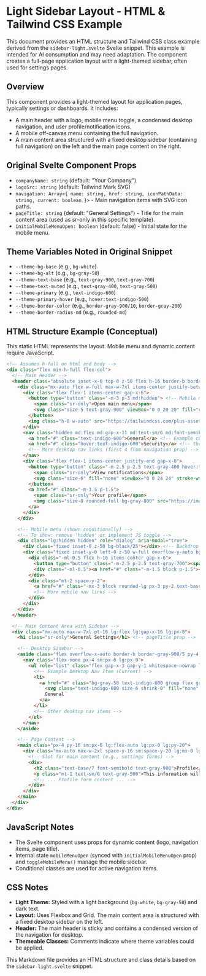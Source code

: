 # Light Sidebar Layout - HTML & Tailwind CSS Example

This document provides an HTML structure and Tailwind CSS class example derived from the `sidebar-light.svelte` Svelte snippet. This example is intended for AI consumption and may need adaptation. The component creates a full-page application layout with a light-themed sidebar, often used for settings pages.

## Overview

This component provides a light-themed layout for application pages, typically settings or dashboards. It includes:
-   A main header with a logo, mobile menu toggle, a condensed desktop navigation, and user profile/notification icons.
-   A mobile off-canvas menu containing the full navigation.
-   A main content area structured with a fixed desktop sidebar (containing full navigation) on the left and the main page content on the right.

## Original Svelte Component Props

-   `companyName: string` (default: "Your Company")
-   `logoSrc: string` (default: Tailwind Mark SVG)
-   `navigation: Array<{ name: string, href: string, iconPathData: string, current: boolean }>` - Main navigation items with SVG icon paths.
-   `pageTitle: string` (default: "General Settings") - Title for the main content area (used as sr-only in this specific template).
-   `initialMobileMenuOpen: boolean` (default: false) - Initial state for the mobile menu.

## Theme Variables Noted in Original Snippet

-   `--theme-bg-base` (e.g., `bg-white`)
-   `--theme-bg-alt` (e.g., `bg-gray-50`)
-   `--theme-text-base` (e.g., `text-gray-900`, `text-gray-700`)
-   `--theme-text-muted` (e.g., `text-gray-400`, `text-gray-500`)
-   `--theme-primary` (e.g., `text-indigo-600`)
-   `--theme-primary-hover` (e.g., `hover:text-indigo-500`)
-   `--theme-border-color` (e.g., `border-gray-900/10`, `border-gray-200`)
-   `--theme-border-radius-md` (e.g., `rounded-md`)

## HTML Structure Example (Conceptual)

This static HTML represents the layout. Mobile menu and dynamic content require JavaScript.

```html
<!-- Assumes h-full on html and body -->
<div class="flex min-h-full flex-col">
  <!-- Main Header -->
  <header class="absolute inset-x-0 top-0 z-50 flex h-16 border-b border-gray-900/10"> <!-- theme: border-theme-border-color -->
    <div class="mx-auto flex w-full max-w-7xl items-center justify-between px-4 sm:px-6 lg:px-8">
      <div class="flex flex-1 items-center gap-x-6">
        <button type="button" class="-m-3 p-3 md:hidden"> <!-- Mobile menu toggle -->
          <span class="sr-only">Open main menu</span>
          <svg class="size-5 text-gray-900" viewBox="0 0 20 20" fill="currentColor" aria-hidden="true"><path fill-rule="evenodd" d="M2 4.75A.75.75 0 0 1 2.75 4h14.5a.75.75 0 0 1 0 1.5H2.75A.75.75 0 0 1 2 4.75ZM2 10a.75.75 0 0 1 .75-.75h14.5a.75.75 0 0 1 0 1.5H2.75A.75.75 0 0 1 2 10Zm0 5.25a.75.75 0 0 1 .75-.75h14.5a.75.75 0 0 1 0 1.5H2.75a.75.75 0 0 1-.75-.75Z" clip-rule="evenodd" /></svg>
        </button>
        <img class="h-8 w-auto" src="https://tailwindcss.com/plus-assets/img/logos/mark.svg?color=indigo&shade=600" alt="Your Company" />
      </div>
      <nav class="hidden md:flex md:gap-x-11 md:text-sm/6 md:font-semibold md:text-gray-700"> <!-- theme: text-theme-text-base -->
        <a href="#" class="text-indigo-600">General</a> <!-- Example current link, theme: text-theme-primary -->
        <a href="#" class="hover:text-indigo-600">Security</a> <!-- theme: hover:text-theme-primary -->
        <!-- More desktop nav links (first 4 from navigation prop) -->
      </nav>
      <div class="flex flex-1 items-center justify-end gap-x-8">
        <button type="button" class="-m-2.5 p-2.5 text-gray-400 hover:text-gray-500"> <!-- theme: text-theme-text-muted hover:text-theme-text-muted (darker) -->
          <span class="sr-only">View notifications</span>
          <svg class="size-6" fill="none" viewBox="0 0 24 24" stroke-width="1.5" stroke="currentColor" aria-hidden="true"><path stroke-linecap="round" stroke-linejoin="round" d="M14.857 17.082a23.848 23.848 0 0 0 5.454-1.31A8.967 8.967 0 0 1 18 9.75V9A6 6 0 0 0 6 9v.75a8.967 8.967 0 0 1-2.312 6.022c1.733.64 3.56 1.085 5.455 1.31m5.714 0a24.255 24.255 0 0 1-5.714 0m5.714 0a3 3 0 1 1-5.714 0" /></svg>
        </button>
        <a href="#" class="-m-1.5 p-1.5">
          <span class="sr-only">Your profile</span>
          <img class="size-8 rounded-full bg-gray-800" src="https://images.unsplash.com/photo-1472099645785-5658abf4ff4e?..." alt="" /> <!-- theme: bg-theme-bg-alt (darker for contrast) -->
        </a>
      </div>
    </div>

    <!-- Mobile menu (shown conditionally) -->
    <!-- To show: remove 'hidden' or implement JS toggle -->
    <div class="lg:hidden hidden" role="dialog" aria-modal="true">
      <div class="fixed inset-0 z-50 bg-black/25"></div> <!-- Backdrop -->
      <div class="fixed inset-y-0 left-0 z-50 w-full overflow-y-auto bg-white px-4 pb-6 sm:max-w-sm sm:px-6 sm:ring-1 sm:ring-gray-900/10"> <!-- theme: bg-theme-bg-base, ring-theme-border-color -->
        <div class="-ml-0.5 flex h-16 items-center gap-x-6">
          <button type="button" class="-m-2.5 p-2.5 text-gray-700"><span class="sr-only">Close menu</span><svg class="size-6" fill="none" viewBox="0 0 24 24" stroke-width="1.5" stroke="currentColor" aria-hidden="true"><path stroke-linecap="round" stroke-linejoin="round" d="M6 18 18 6M6 6l12 12" /></svg></button>
          <div class="-ml-0.5"><a href="#" class="-m-1.5 block p-1.5"><span class="sr-only">Your Company</span><img class="h-8 w-auto" src="https://tailwindcss.com/plus-assets/img/logos/mark.svg?color=indigo&shade=600" alt="Your Company" /></a></div>
        </div>
        <div class="mt-2 space-y-2">
          <a href="#" class="-mx-3 block rounded-lg px-3 py-2 text-base/7 font-semibold text-gray-900 hover:bg-gray-50">General</a> <!-- theme: text-theme-text-base hover:bg-theme-bg-alt -->
          <!-- More mobile nav links -->
        </div>
      </div>
    </div>
  </header>

  <!-- Main Content Area with Sidebar -->
  <div class="mx-auto max-w-7xl pt-16 lg:flex lg:gap-x-16 lg:px-8">
    <h1 class="sr-only">General Settings</h1> <!-- pageTitle prop -->

    <!-- Desktop Sidebar -->
    <aside class="flex overflow-x-auto border-b border-gray-900/5 py-4 lg:block lg:w-64 lg:flex-none lg:border-0 lg:py-20"> <!-- theme: border-theme-border-color -->
      <nav class="flex-none px-4 sm:px-6 lg:px-0">
        <ul role="list" class="flex gap-x-3 gap-y-1 whitespace-nowrap lg:flex-col">
          <!-- Example Desktop Nav Item (Current) -->
          <li>
            <a href="#" class="bg-gray-50 text-indigo-600 group flex gap-x-3 rounded-md py-2 pr-3 pl-2 text-sm/6 font-semibold"> <!-- theme: bg-theme-bg-alt text-theme-primary -->
              <svg class="text-indigo-600 size-6 shrink-0" fill="none" viewBox="0 0 24 24" stroke-width="1.5" stroke="currentColor" aria-hidden="true"><path stroke-linecap="round" stroke-linejoin="round" d="M17.982 18.725A7.488..." /></svg>
              General
            </a>
          </li>
          <!-- Other desktop nav items -->
        </ul>
      </nav>
    </aside>

    <!-- Page Content -->
    <main class="px-4 py-16 sm:px-6 lg:flex-auto lg:px-0 lg:py-20">
      <div class="mx-auto max-w-2xl space-y-16 sm:space-y-20 lg:mx-0 lg:max-w-none">
        <!-- Slot for main content (e.g., settings forms) -->
        <div>
          <h2 class="text-base/7 font-semibold text-gray-900">Profile</h2>
          <p class="mt-1 text-sm/6 text-gray-500">This information will be displayed publicly so be careful what you share.</p>
          <!-- ... Profile form content ... -->
        </div>
      </div>
    </main>
  </div>
</div>
```

## JavaScript Notes
- The Svelte component uses props for dynamic content (logo, navigation items, page title).
- Internal state `mobileMenuOpen` (synced with `initialMobileMenuOpen` prop) and `toggleMobileMenu()` manage the mobile sidebar.
- Conditional classes are used for active navigation items.

## CSS Notes
- **Light Theme:** Styled with a light background (`bg-white`, `bg-gray-50`) and dark text.
- **Layout:** Uses Flexbox and Grid. The main content area is structured with a fixed desktop sidebar on the left.
- **Header:** The main header is sticky and contains a condensed version of the navigation for desktop.
- **Themeable Classes:** Comments indicate where theme variables could be applied.

This Markdown file provides an HTML structure and class details based on the `sidebar-light.svelte` snippet.
